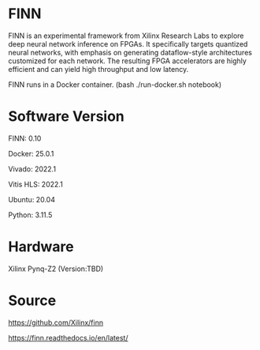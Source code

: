 # FINN

FINN is an experimental framework from Xilinx Research Labs to explore deep neural network inference on FPGAs. It specifically targets quantized neural networks, with emphasis on generating dataflow-style architectures customized for each network. The resulting FPGA accelerators are highly efficient and can yield high throughput and low latency. 

FINN runs in a Docker container. (bash ./run-docker.sh notebook)


# Software Version

FINN: 0.10

Docker: 25.0.1

Vivado: 2022.1

Vitis HLS: 2022.1

Ubuntu: 20.04

Python: 3.11.5

# Hardware

Xilinx Pynq-Z2 (Version:TBD)


# Source

https://github.com/Xilinx/finn

https://finn.readthedocs.io/en/latest/

